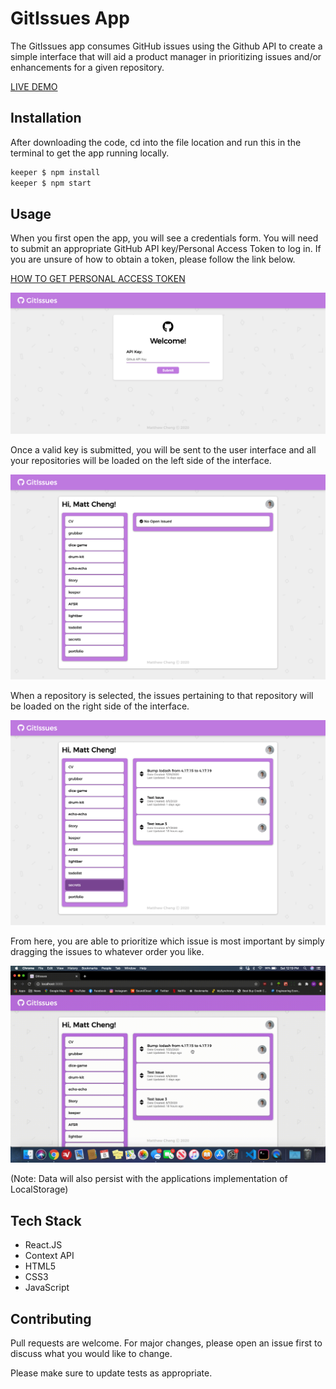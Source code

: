 # GitIssues App

The GitIssues app consumes GitHub issues using the Github API to create a simple interface that will aid a product manager in prioritizing issues and/or enhancements for a given repository.

[LIVE DEMO](https://matthewkcheng.github.io/gitissues)

## Installation

After downloading the code, cd into the file location and run this in the terminal to get the app running locally.

```bash
keeper $ npm install
keeper $ npm start
```

## Usage

When you first open the app, you will see a credentials form.
You will need to submit an appropriate GitHub API key/Personal Access Token to log in. If you are unsure of how to obtain a token, please follow the link below.

[HOW TO GET PERSONAL ACCESS TOKEN](https://docs.github.com/en/github/authenticating-to-github/creating-a-personal-access-token)

![Screenshot](./public/photos/gitissues-1.png)

Once a valid key is submitted, you will be sent to the user interface and all your repositories will be loaded on the left side of the interface.

![Screenshot](./public/photos/gitissues-2.png)

When a repository is selected, the issues pertaining to that repository will be loaded on the right side of the interface.

![Screenshot](./public/photos/gitissues-3.png)

From here, you are able to prioritize which issue is most important by simply dragging the issues to whatever order you like.

![GitIssues Demo](./public/photos/gitissues-demo.gif)

(Note: Data will also persist with the applications implementation of LocalStorage)

## Tech Stack
* React.JS
* Context API
* HTML5
* CSS3
* JavaScript

## Contributing
Pull requests are welcome. For major changes, please open an issue first to discuss what you would like to change.

Please make sure to update tests as appropriate.